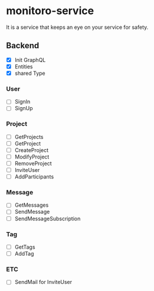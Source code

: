 # monitoro-service

It is a service that keeps an eye on your service for safety.

## Backend

- [x] Init GraphQL
- [x] Entities
- [x] shared Type

### User

- [ ] SignIn
- [ ] SignUp

### Project

- [ ] GetProjects
- [ ] GetProject
- [ ] CreateProject
- [ ] ModifyProject
- [ ] RemoveProject
- [ ] InviteUser
- [ ] AddParticipants

### Message

- [ ] GetMessages
- [ ] SendMessage
- [ ] SendMessageSubscription

### Tag

- [ ] GetTags
- [ ] AddTag

### ETC

- [ ] SendMail for InviteUser
